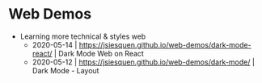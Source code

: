 # Web Demos #
* Learning more technical & styles web
  - 2020-05-14 | https://jsiesquen.github.io/web-demos/dark-mode-react/ | Dark Mode Web on React
  - 2020-05-12 | https://jsiesquen.github.io/web-demos/dark-mode/ | Dark Mode - Layout